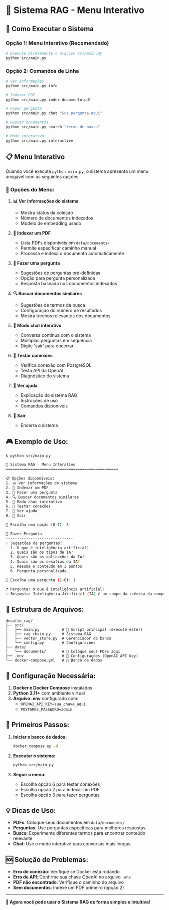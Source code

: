 # 🤖 Sistema RAG - Menu Interativo

## 🚀 Como Executar o Sistema

### **Opção 1: Menu Interativo (Recomendado)**
```bash
# Execute diretamente o arquivo src/main.py
python src/main.py
```

### **Opção 2: Comandos de Linha**
```bash
# Ver informações
python src/main.py info

# Indexar PDF
python src/main.py index documento.pdf

# Fazer pergunta
python src/main.py chat "Sua pergunta aqui"

# Buscar documentos
python src/main.py search "termo de busca"

# Modo interativo
python src/main.py interactive
```

## 📋 Menu Interativo

Quando você executa `python main.py`, o sistema apresenta um menu amigável com as seguintes opções:

### 🎯 **Opções do Menu:**

1. **📊 Ver informações do sistema**
   - Mostra status da coleção
   - Número de documentos indexados
   - Modelo de embedding usado

2. **📄 Indexar um PDF**
   - Lista PDFs disponíveis em `data/documents/`
   - Permite especificar caminho manual
   - Processa e indexa o documento automaticamente

3. **💬 Fazer uma pergunta**
   - Sugestões de perguntas pré-definidas
   - Opção para pergunta personalizada
   - Resposta baseada nos documentos indexados

4. **🔍 Buscar documentos similares**
   - Sugestões de termos de busca
   - Configuração do número de resultados
   - Mostra trechos relevantes dos documentos

5. **🤖 Modo chat interativo**
   - Conversa contínua com o sistema
   - Múltiplas perguntas em sequência
   - Digite 'sair' para encerrar

6. **🧪 Testar conexões**
   - Verifica conexão com PostgreSQL
   - Testa API da OpenAI
   - Diagnóstico do sistema

7. **📖 Ver ajuda**
   - Explicação do sistema RAG
   - Instruções de uso
   - Comandos disponíveis

0. **🚪 Sair**
   - Encerra o sistema

## 🎮 **Exemplo de Uso:**

```bash
$ python src/main.py

🤖 Sistema RAG - Menu Interativo
==================================================

📋 Opções disponíveis:
1. 📊 Ver informações do sistema
2. 📄 Indexar um PDF
3. 💬 Fazer uma pergunta
4. 🔍 Buscar documentos similares
5. 🤖 Modo chat interativo
6. 🧪 Testar conexões
7. 📖 Ver ajuda
0. 🚪 Sair

🎯 Escolha uma opção (0-7): 3

💬 Fazer Pergunta
------------------------------
💡 Sugestões de perguntas:
  1. O que é inteligência artificial?
  2. Quais são os tipos de IA?
  3. Quais são as aplicações da IA?
  4. Quais são os desafios da IA?
  5. Resuma o conteúdo em 3 pontos
  6. Pergunta personalizada...

🎯 Escolha uma pergunta (1-6): 1

❓ Pergunta: O que é inteligência artificial?
💡 Resposta: Inteligência Artificial (IA) é um campo da ciência da computação...
```

## 📁 **Estrutura de Arquivos:**

```
desafio_rag/
├── src/
│   ├── main.py          # 🎯 Script principal (execute este!)
│   ├── rag_chain.py     # Sistema RAG
│   ├── vector_store.py  # Gerenciador do banco
│   └── config.py        # Configurações
├── data/
│   └── documents/       # 📁 Coloque seus PDFs aqui
├── .env                 # 🔑 Configurações (OpenAI API key)
└── docker-compose.yml   # 🐳 Banco de dados
```

## 🔧 **Configuração Necessária:**

1. **Docker e Docker Compose** instalados
2. **Python 3.11+** com ambiente virtual
3. **Arquivo .env** configurado com:
   - `OPENAI_API_KEY=sua_chave_aqui`
   - `POSTGRES_PASSWORD=admin`

## 🚀 **Primeiros Passos:**

1. **Iniciar o banco de dados:**
   ```bash
   docker compose up -d
   ```

2. **Executar o sistema:**
   ```bash
   python src/main.py
   ```

3. **Seguir o menu:**
   - Escolha opção 6 para testar conexões
   - Escolha opção 2 para indexar um PDF
   - Escolha opção 3 para fazer perguntas

## 💡 **Dicas de Uso:**

- **PDFs**: Coloque seus documentos em `data/documents/`
- **Perguntas**: Use perguntas específicas para melhores respostas
- **Busca**: Experimente diferentes termos para encontrar conteúdo relevante
- **Chat**: Use o modo interativo para conversas mais longas

## 🆘 **Solução de Problemas:**

- **Erro de conexão**: Verifique se Docker está rodando
- **Erro de API**: Confirme sua chave OpenAI no arquivo `.env`
- **PDF não encontrado**: Verifique o caminho do arquivo
- **Sem documentos**: Indexe um PDF primeiro (opção 2)

---

**🎉 Agora você pode usar o Sistema RAG de forma simples e intuitiva!**
